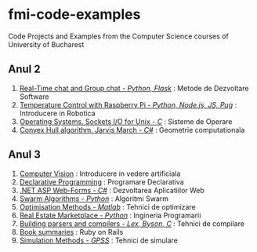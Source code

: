# fmi-code-examples

Code Projects and Examples from the Computer Science courses of University of Bucharest 

## Anul 2
1. [Real-Time chat and Group chat - *Python, Flask*](https://github.com/mihaighidoveanu/Links) : Metode de Dezvoltare Software
2. [Temperature Control with Raspberry Pi - *Python, Node.js, JS, Pug*](https://github.com/mihaighidoveanu/PiMC) : Introducere in Robotica
3. [Operating Systems. Sockets I/O for Unix - *C*](https://github.com/mihaighidoveanu/c-sockets-examples) : Sisteme de Operare
4. [Convex Hull algorithm. Jarvis March - *C#*](https://github.com/mihaighidoveanu/Jarvis-March) : Geometrie computationala

## Anul 3
1. [Computer Vision](https://github.com/CretuCalin/Computer-Vision-Utils) : Introducere in vedere artificiala
2. [Declarative Programming](https://github.com/mihaighidoveanu/haskell-examples) : Programare Declarativa
3. [.NET ASP Web-Forms - *C#*](https://github.com/mihaighidoveanu/asp-web-forms-examples) : Dezvoltarea Aplicatiilor Web
4. [Swarm Algorithms - *Python*](https://github.com/mihaighidoveanu/swarm-algorithms) : Algoritmi Swarm
5. [Optimisation Methods - *Matlab*](https://github.com/mihaighidoveanu/matlab-optimizers) : Tehnici de optimizare
6. [Real Estate Marketplace - *Python*](https://github.com/mihaighidoveanu/RealEstateMarketplace) : Ingineria Programarii
7. [Building parsers and compilers - *Lex, Byson, C*](https://github.com/mihaighidoveanu/lex-byson-examples) : Tehnici de compilare
8. [Book summaries](https://github.com/mihaighidoveanu/BookSauce) : Ruby on Rails
9. [Simulation Methods - *GPSS*](https://github.com/mihaighidoveanu/gpss-examples) : Tehnici de simulare





